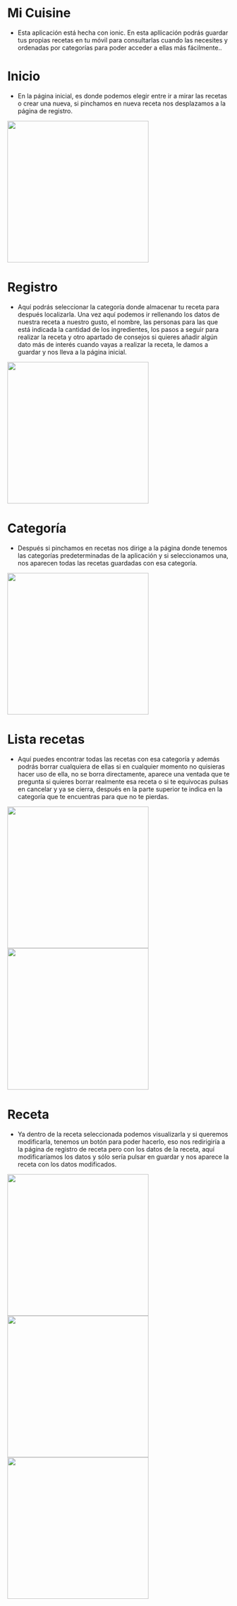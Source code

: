 # Mi Cuisine

* Esta aplicación está hecha con ionic. En esta apllicación podrás guardar tus propias recetas en tu móvil para consultarlas cuando las necesites y ordenadas por categorías para poder acceder a ellas más fácilmente..

# Inicio

* En la página inicial, es donde podemos elegir entre ir a mirar las recetas o crear una nueva, si pinchamos en nueva receta nos desplazamos a la página de registro.
<img src="img/Selección_002.png" width="320px">

# Registro

* Aquí podrás seleccionar la categoría donde almacenar tu receta para después localizarla. Una vez aquí podemos ir rellenando los datos de nuestra receta a nuestro gusto, el nombre, las personas para las que está indicada la cantidad de los ingredientes, los pasos a seguir para realizar la receta y otro apartado de consejos si quieres añadir algún dato más de interés cuando vayas a realizar la receta, le damos a guardar y nos lleva a la página inicial.
<img src="img/Selección_004.png" width="320px">

# Categoría

* Después si pinchamos en recetas nos dirige a la página donde tenemos las categorías predeterminadas de la aplicación y si seleccionamos una, nos aparecen todas las recetas guardadas con esa categoría.
<img src="img/Selección_005.png" width="320px">

# Lista recetas

* Aquí puedes encontrar todas las recetas con esa categoría y además podrás borrar cualquiera de ellas si en cualquier momento no quisieras hacer uso de ella, no se borra directamente, aparece una ventada que te pregunta si quieres borrar realmente esa receta o si te equivocas pulsas en cancelar y ya se cierra, después en la parte superior te indica en la categoría que te encuentras para que no te pierdas.
<img src="img/Selección_006.png" width="320px">
<img src="img/Selección_007.png" width="320px">

# Receta

* Ya dentro de la receta seleccionada podemos visualizarla y si queremos modificarla, tenemos un botón para poder hacerlo, eso nos redirigiría a la página de registro de receta pero con los datos de la receta, aquí modificaríamos los datos y sólo sería pulsar en guardar y nos aparece la receta con los datos modificados.
<img src="img/Selección_008.png" width="320px">
<img src="img/Selección_009.png" width="320px">
<img src="img/Selección_010.png" width="320px">




